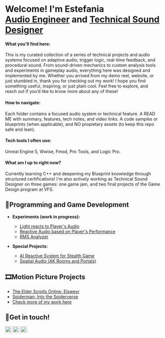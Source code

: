 <h1>Welcome! I'm Estefania <br/><a href="https://www.9csound.com/contact-me">Audio Engineer</a> and <a href="https://www.linkedin.com/in/e-briones-escalera/">Technical Sound Designer</a> 

<h4>What you'll find here:</h4> This is my curated collection of a series of technical projects and audio systems focused on adaptive audio, trigger logic, real-time feedback, and procedural sound. From sound-driven mechanics to custom analysis tools and experiments in gameplay audio, everything here was designed and implemented by me. Whether you arrived from my demo reel, website, or just stumbled in, thank you for checking out my work! I hope you find something useful, inspiring, or just plain cool. Feel free to explore, and reach out if you’d like to know more about any of these!

<h4>How to navigate:</h4> Each folder contains a focused audio system or technical feature. A READ ME with summary, features, tech notes, and video links. A code samples or blueprints (when applicable), and NO propietary assets (to keep this repo safe and lean).

<h4>Tech tools I often use:</h4> 
Unreal Engine 5, Wwise, Fmod, Pro Tools, and Logic Pro.

<h4>What am I up to right now?</h4> 
Currently learning C++ and deepening my Blueprint knowledge through structured certifications! I'm also actively working as Technical Sound Designer on three games: one game jam, and two final projects of the Game Design program at VFS.


<h2>👾Programming and Game Development</h2>

- <b> Experiments (work in progress): </b>
  - [Light reacts to Player's Audio](https://github.com/e-briones-escalera/Audio-Reactive-Light)
  - [Reactive Audio based on Player's Performance](https://github.com/e-briones-escalera/Reactive-Audio-Player-Performance)
  - [RMS Analyzer](https://github.com/e-briones-escalera/RMS-Audio-Analyzer)
 
- <b> Special Projects: </b>
  - [AI Reactive System for Stealth Game](https://github.com/e-briones-escalera/AI-Reactive-System-Stealth-Game)
  - [Spatial Audio (AK Rooms and Portals)](https://github.com/e-briones-escalera/AK-Rooms-Portals)

<h2>🎞️Motion Picture Projects</h2>

- [The Elder Scrolls Online: Elsweyr](https://www.9csound.com/sound-for-film/v/the-elder-scrolls-online-elsweyr)
- [Spiderman: Into the Spiderverse](https://www.9csound.com/sound-for-film/v/spiderman-into-the-spiderverse)
- [Check more of my work here](https://www.9csound.com/)

<h2>📧Get in touch!</h2>

[<img align="left" alt="EstefaniaBriones | YouTube" width="22px" src="https://cdn.jsdelivr.net/npm/simple-icons@v3/icons/youtube.svg" />][youtube]
[<img align="left" alt="EstefaniaBriones | LinkedIn" width="22px" src="https://cdn.jsdelivr.net/npm/simple-icons@v3/icons/linkedin.svg" />][linkedin]
[<img align="left" alt="EstefaniaBriones | Instagram" width="22px" src="https://cdn.jsdelivr.net/npm/simple-icons@v3/icons/instagram.svg" />][instagram]

[youtube]: https://www.youtube.com/@9Csound
[instagram]: https://www.instagram.com/9csound/
[linkedin]: https://www.linkedin.com/in/e-briones-escalera/

